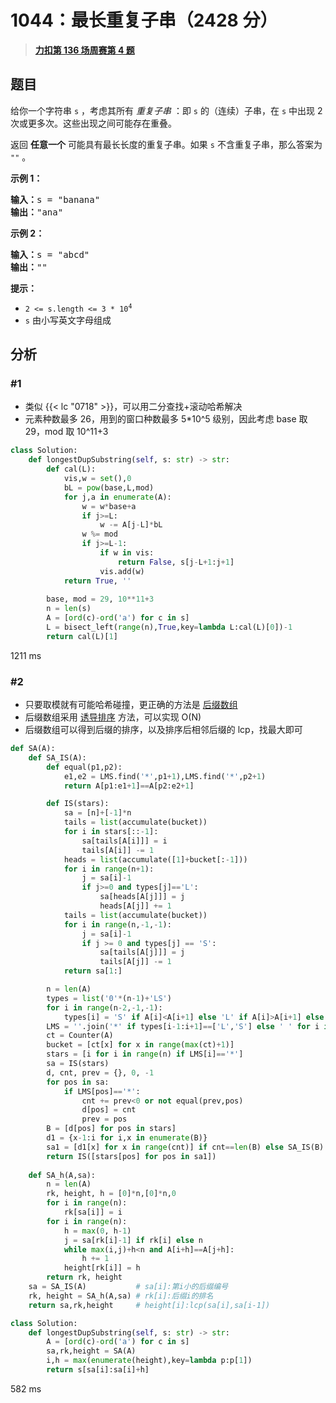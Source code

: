 # 1044：最长重复子串（2428 分）


> <u>**[力扣第 136 场周赛第 4 题](https://leetcode.cn/problems/longest-duplicate-substring/)**</u>

## 题目

<p>给你一个字符串 <code>s</code> ，考虑其所有 <em>重复子串</em> ：即 <code>s</code> 的（连续）子串，在 <code>s</code> 中出现 2 次或更多次。这些出现之间可能存在重叠。</p>

<p>返回 <strong>任意一个</strong> 可能具有最长长度的重复子串。如果 <code>s</code> 不含重复子串，那么答案为 <code>""</code> 。</p>



<p><strong>示例 1：</strong></p>

<pre>
<strong>输入：</strong>s = "banana"
<strong>输出：</strong>"ana"
</pre>

<p><strong>示例 2：</strong></p>

<pre>
<strong>输入：</strong>s = "abcd"
<strong>输出：</strong>""
</pre>



<p><strong>提示：</strong></p>

<ul>
<li><code>2 &lt;= s.length &lt;= 3 * 10<sup>4</sup></code></li>
<li><code>s</code> 由小写英文字母组成</li>
</ul>




## 分析

### #1

- 类似 {{< lc "0718" >}}，可以用二分查找+滚动哈希解决
- 元素种数最多 26，用到的窗口种数最多 5*10^5 级别，因此考虑 base 取 29，mod 取 10^11+3

```python
class Solution:
    def longestDupSubstring(self, s: str) -> str:
        def cal(L):
            vis,w = set(),0
            bL = pow(base,L,mod)
            for j,a in enumerate(A):
                w = w*base+a
                if j>=L:
                    w -= A[j-L]*bL
                w %= mod
                if j>=L-1:
                    if w in vis:
                        return False, s[j-L+1:j+1]
                    vis.add(w)
            return True, ''
        
        base, mod = 29, 10**11+3
        n = len(s)
        A = [ord(c)-ord('a') for c in s]
        L = bisect_left(range(n),True,key=lambda L:cal(L)[0])-1
        return cal(L)[1]
```
1211 ms

### #2

- 只要取模就有可能哈希碰撞，更正确的方法是 [后缀数组](https://oi.wiki/string/sa)
- 后缀数组采用 [诱导排序](https://riteme.site/blog/2016-6-19/sais.html) 方法，可以实现 O(N)
- 后缀数组可以得到后缀的排序，以及排序后相邻后缀的 lcp，找最大即可


```python
def SA(A):
    def SA_IS(A):
        def equal(p1,p2):
            e1,e2 = LMS.find('*',p1+1),LMS.find('*',p2+1)
            return A[p1:e1+1]==A[p2:e2+1]

        def IS(stars):
            sa = [n]+[-1]*n
            tails = list(accumulate(bucket))
            for i in stars[::-1]:
                sa[tails[A[i]]] = i
                tails[A[i]] -= 1
            heads = list(accumulate([1]+bucket[:-1]))
            for i in range(n+1):
                j = sa[i]-1
                if j>=0 and types[j]=='L':
                    sa[heads[A[j]]] = j
                    heads[A[j]] += 1
            tails = list(accumulate(bucket))
            for i in range(n,-1,-1):
                j = sa[i]-1
                if j >= 0 and types[j] == 'S':
                    sa[tails[A[j]]] = j
                    tails[A[j]] -= 1
            return sa[1:]

        n = len(A)
        types = list('0'*(n-1)+'LS')
        for i in range(n-2,-1,-1):
            types[i] = 'S' if A[i]<A[i+1] else 'L' if A[i]>A[i+1] else types[i+1]
        LMS = ''.join('*' if types[i-1:i+1]==['L','S'] else ' ' for i in range(n+1))
        ct = Counter(A)
        bucket = [ct[x] for x in range(max(ct)+1)]
        stars = [i for i in range(n) if LMS[i]=='*']
        sa = IS(stars)
        d, cnt, prev = {}, 0, -1
        for pos in sa:
            if LMS[pos]=='*':
                cnt += prev<0 or not equal(prev,pos)
                d[pos] = cnt
                prev = pos
        B = [d[pos] for pos in stars]
        d1 = {x-1:i for i,x in enumerate(B)}
        sa1 = [d1[x] for x in range(cnt)] if cnt==len(B) else SA_IS(B)
        return IS([stars[pos] for pos in sa1])
	
    def SA_h(A,sa):
        n = len(A)
        rk, height, h = [0]*n,[0]*n,0
        for i in range(n):
            rk[sa[i]] = i
        for i in range(n):
            h = max(0, h-1)
            j = sa[rk[i]-1] if rk[i] else n
            while max(i,j)+h<n and A[i+h]==A[j+h]:
                h += 1
            height[rk[i]] = h
        return rk, height
    sa = SA_IS(A)           # sa[i]:第i小的后缀编号
    rk, height = SA_h(A,sa) # rk[i]:后缀i的排名
    return sa,rk,height     # height[i]:lcp(sa[i],sa[i-1])

class Solution:
    def longestDupSubstring(self, s: str) -> str:
        A = [ord(c)-ord('a') for c in s]
        sa,rk,height = SA(A)
        i,h = max(enumerate(height),key=lambda p:p[1])
        return s[sa[i]:sa[i]+h]
```
582 ms
